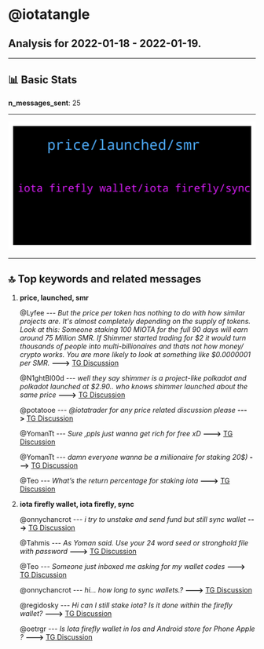 # **@iotatangle**
 ## Analysis for **2022-01-18** - **2022-01-19**.

---

## 📊 **Basic Stats**

**n_messages_sent**: 25

---
![wordcloud](iotatangle_1Days_wordcloud.png)

---


## 🔝 **Top keywords and related messages**

1. **price, launched, smr**

    @Lyfee --- *But the price per token has nothing to do with how similar projects are. It's almost completely depending on the supply of tokens.   Look at this: Someone staking 100 MIOTA for the full 90 days will earn around 75 Million SMR.   If Shimmer started trading for $2 it would turn thousands of people into multi-billionaires and thats not how money/ crypto works. You are more likely to look at something like $0.0000001 per SMR.* **--->** [TG Discussion](https://t.me/iotatangle/307106)

    @N1ghtBl00d --- *well they say shimmer is a project-like polkadot and polkadot launched at $2.90.. who knows shimmer launched about the same price* **--->** [TG Discussion](https://t.me/iotatangle/307066)

    @potatooe --- *@iotatrader for any price related discussion please* **--->** [TG Discussion](https://t.me/iotatangle/307125)

    @YomanTt --- *Sure ,ppls just wanna get rich for free xD* **--->** [TG Discussion](https://t.me/iotatangle/307107)

    @YomanTt --- *damn everyone wanna be a millionaire for staking 20$)* **--->** [TG Discussion](https://t.me/iotatangle/307060)

    @Teo --- *What’s the return percentage for staking iota* **--->** [TG Discussion](https://t.me/iotatangle/307070)

2. **iota firefly wallet, iota firefly, sync**

    @onnychancrot --- *i try to unstake and send fund but still sync wallet* **--->** [TG Discussion](https://t.me/iotatangle/307129)

    @Tahmis --- *As Yoman said. Use your 24 word seed or stronghold file with password* **--->** [TG Discussion](https://t.me/iotatangle/307138)

    @Teo --- *Someone just inboxed me asking for my wallet codes* **--->** [TG Discussion](https://t.me/iotatangle/307071)

    @onnychancrot --- *hi... how long to sync wallets.?* **--->** [TG Discussion](https://t.me/iotatangle/307128)

    @regidosky --- *Hi can I still stake iota? Is it done within the firefly wallet?* **--->** [TG Discussion](https://t.me/iotatangle/307124)

    @oetrgr --- *Is Iota firefly wallet in Ios and Android store for Phone Apple ?* **--->** [TG Discussion](https://t.me/iotatangle/307087)

